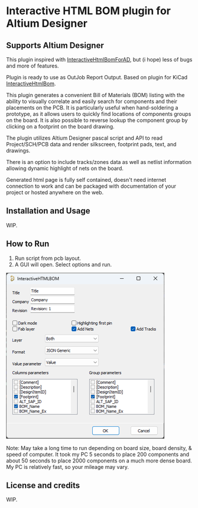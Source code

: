 # Interactive HTML BOM plugin for Altium Designer
## Supports Altium Designer

This plugin inspired with [InteractiveHtmlBomForAD](https://github.com/lianlian33/InteractiveHtmlBomForAD), but (i hope) less of bugs and more of features.

Plugin is ready to use as OutJob Report Output. Based on plugin for KiCad [InteractiveHtmlBom](https://github.com/openscopeproject/InteractiveHtmlBom).

This plugin generates a convenient Bill of Materials (BOM) listing with the
ability to visually correlate and easily search for components and their placements
on the PCB. It is particularly useful when hand-soldering a prototype, as it allows
users to quickly find locations of components groups on the board. It is also possible
to reverse lookup the component group by clicking on a footprint on the board drawing.

The plugin utilizes Altium Designer pascal script and API to read Project/SCH/PCB data and render silkscreen,
footprint pads, text, and drawings.

There is an option to include tracks/zones data as well as netlist information allowing
dynamic highlight of nets on the board.

Generated html page is fully self contained, doesn't need internet connection to work
and can be packaged with documentation of your project or hosted anywhere on the web.

## Installation and Usage

WIP.


## How to Run
1. Run script from pcb layout.
2. A GUI will open. Select options and run.

![GUI Screenshot](GUI_Example.png)

Note: May take a long time to run depending on board size, board density, & speed of computer. It took my PC 5 seconds to place 200 components and about 50 seconds to place 2000 components on a much more dense board. My PC is relatively fast, so your mileage may vary.

## License and credits

WIP.
